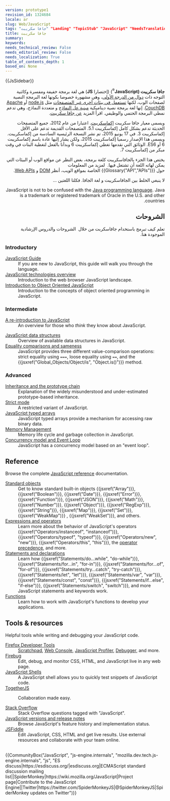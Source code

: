 ```yaml
---
version: prototype1
revision_id: 1324684
locale: ar
slug: Web/JavaScript
tags: "جافا سكريبت" "Landing" "TopicStub" "JavaScript" "NeedsTranslation"
title: جافا سكريبت
summary: 
keywords: 
needs_technical_review: False
needs_editorial_review: False
needs_localization: True
table_of_contents_depth: 1
based_on: None
---
```

<div>{{JsSidebar}}</div>

<p class="summary" dir="rtl"><strong>جافا سكريبت (JavaScript</strong><sup>®</sup>) (إختصارا&nbsp;<strong>JS</strong>) هي لغة برمجة خفيفة ومفسرة وكائنية التوجه ذات <a href="https://en.wikipedia.org/wiki/First-class_functions" title="https://en.wikipedia.org/wiki/First-class_functions">دوال من الدرجة الأولى</a>، وهي مشهورة خصوصا بكونها لغة البرمجة النصية لصفحات الوب، لكنها <a class="external" href="https://en.wikipedia.org/wiki/JavaScript#Uses_outside_web_pages">تستعمل في بيئات أخرى غير&nbsp;المتصفحات</a> مثل <a class="external" href="https://nodejs.org/">node.js</a> أو <a href="https://couchdb.apache.org/">Apache CouchDB</a>. إنها لغة برمجة نصية ديناميكية <a class="mw-redirect" href="https://en.wikipedia.org/wiki/Prototype-based_programming" title="Prototype-based">مبنية عل النماذج</a> و متعددة النماذج، وهي تدعم نمطي البرمجة الحتمي والوظيفي. اقرأ المزيد <a href="/en-US/docs/Web/JavaScript/About_JavaScript">عن جافا سكريبت</a>.</p>

<p dir="rtl">ويسمى معيار جافا سكريبت <a href="https://developer.mozilla.org/en-US/docs/Web/JavaScript/Language_Resources">إكماسكريبت</a>. اعتبارا من عام 2012، جميع المتصفحات الحديثة تدعم بشكل كامل إكماسكريبت 5.1. المتصفحات القديمة تدعم على الأقل إكماسكريبت 3. في 17 يونيو 2015، تم نشر النسخة الرئيسية السادسة من إكماسكريبت. ويسمى هذا الإصدار رسميا إكماسكريبت 2015، ولكن يشار إليها عادة باسم إكماسكريبت 6 أو ES6. الوثائق التي نقدمها تغطي إكماسكريبت 6 وبدأنا بالفعل لتغطية البتات في وقت مبكر من إكماسكريبت 7.</p>

<p dir="rtl">يختص هذا الجزء بالجافاسكريبت كلغة&nbsp;برمجة، بغض النظر عن&nbsp;مواقع الوب أو البيئات التي يمكن لهاته اللغة أن تشتغل فيها. &nbsp;لمزيد من المعلومات حول&nbsp;{{Glossary("API","APIs")}} الخاصة بمواقع الويب، أنظر&nbsp;<a href="https://developer.mozilla.org/en-US/docs/Glossary/DOM">DOM</a>&nbsp;و&nbsp;<a href="https://developer.mozilla.org/en-US/docs/Web/API">Web APIs</a>.</p>

<p dir="rtl">لا ينبغي الخلط بين الجافاسكريبت و لغة الجافا. فكلتا اللغتين ...&nbsp;</p>

<p dir="rtl">JavaScript is not to be confused with the&nbsp;<a href="https://en.wikipedia.org/wiki/Java_(programming_language)">Java programming language</a>. Java is a trademark or registered trademark of Oracle in the U.S. and other countries.</p>

<div class="column-container">
<div class="column-half">
<h2 dir="rtl" id="الشروحات">الشروحات</h2>

<p dir="rtl">تعلم كيف تبرمج باستخدام جافاسكربت من خلال &nbsp;الشروحات والدروس الإرشادية الموجودة هنا.</p>

<h3 id="Introductory">Introductory</h3>

<dl>
 <dt><a href="https://developer.mozilla.org/en-US/docs/Web/JavaScript/Guide">JavaScript Guide</a></dt>
 <dd>If you are new to JavaScript, this guide will walk you through the language.</dd>
 <dt><a href="/en-US/docs/Web/JavaScript/JavaScript_technologies_overview">JavaScript technologies overview</a></dt>
 <dd>Introduction to the web browser JavaScript landscape.</dd>
 <dt><a href="https://developer.mozilla.org/en-US/docs/Web/JavaScript/Introduction_to_Object-Oriented_JavaScript">Introduction to Object Oriented JavaScript</a></dt>
 <dd>Introduction to the concepts of object oriented programming in JavaScript.</dd>
</dl>

<h3 id="Intermediate">Intermediate</h3>

<dl>
 <dt><a href="https://developer.mozilla.org/en-US/docs/Web/JavaScript/A_re-introduction_to_JavaScript">A re-introduction to JavaScript</a></dt>
 <dd>An overview for those who <em>think</em> they know about JavaScript.</dd>
</dl>

<dl>
 <dt><a href="https://developer.mozilla.org/en-US/docs/Web/JavaScript/Data_structures">JavaScript data structures</a></dt>
 <dd>Overview of available data structures in JavaScript.</dd>
 <dt><a href="/en-US/docs/Web/JavaScript/Equality_comparisons_and_sameness">Equality comparisons and sameness</a></dt>
 <dd>JavaScript provides three different value-comparison operations: strict equality using <code>===</code>, loose equality using <code>==</code>, and the {{jsxref("Global_Objects/Object/is", "Object.is()")}} method.</dd>
</dl>

<h3 id="Advanced">Advanced</h3>

<dl>
 <dt><a href="/en-US/docs/Web/JavaScript/Inheritance_and_the_prototype_chain">Inheritance and the prototype chain</a></dt>
 <dd>Explanation of the widely misunderstood and under-estimated prototype-based inheritance.</dd>
 <dt><a href="/en-US/docs/Web/JavaScript/Reference/Strict_mode">Strict mode</a></dt>
 <dd>A restricted variant of JavaScript.</dd>
 <dt><a href="https://developer.mozilla.org/en-US/docs/Web/JavaScript/Typed_arrays">JavaScript typed arrays</a></dt>
 <dd>JavaScript typed arrays provide a mechanism for accessing raw binary data.</dd>
 <dt><a href="https://developer.mozilla.org/en-US/docs/Web/JavaScript/Memory_Management">Memory Management</a></dt>
 <dd>Memory life cycle and garbage collection in JavaScript.</dd>
 <dt><a href="/en-US/docs/Web/JavaScript/EventLoop">Concurrency model and Event Loop</a></dt>
 <dd>JavaScript has a concurrency model based on an "event loop".</dd>
</dl>
</div>

<div class="column-half">
<h2 id="Reference">Reference</h2>

<p>Browse the complete <a href="/en-US/docs/Web/JavaScript/Reference">JavaScript reference</a> documentation.</p>

<dl>
 <dt><a href="/en-US/docs/Web/JavaScript/Reference/Global_Objects">Standard objects</a></dt>
 <dd>Get to know standard built-in objects {{jsxref("Array")}}, {{jsxref("Boolean")}}, {{jsxref("Date")}}, {{jsxref("Error")}}, {{jsxref("Function")}}, {{jsxref("JSON")}}, {{jsxref("Math")}}, {{jsxref("Number")}}, {{jsxref("Object")}}, {{jsxref("RegExp")}}, {{jsxref("String")}}, {{jsxref("Map")}}, {{jsxref("Set")}}, {{jsxref("WeakMap")}} , {{jsxref("WeakSet")}}, and others.</dd>
 <dt><a href="/en-US/docs/Web/JavaScript/Reference/Operators">Expressions and operators</a></dt>
 <dd>Learn more about the behavior of JavaScript's operators {{jsxref("Operators/instanceof", "instanceof")}}, {{jsxref("Operators/typeof", "typeof")}}, {{jsxref("Operators/new", "new")}}, {{jsxref("Operators/this", "this")}}, the <a href="/en-US/docs/Web/JavaScript/Reference/Operators/Operator_Precedence">operator precedence</a>, and more.</dd>
 <dt><a href="/en-US/docs/Web/JavaScript/Reference/Statements">Statements and declarations</a></dt>
 <dd>Learn how {{jsxref("Statements/do...while", "do-while")}}, {{jsxref("Statements/for...in", "for-in")}}, {{jsxref("Statements/for...of", "for-of")}}, {{jsxref("Statements/try...catch", "try-catch")}}, {{jsxref("Statements/let", "let")}}, {{jsxref("Statements/var", "var")}}, {{jsxref("Statements/const", "const")}}, {{jsxref("Statements/if...else", "if-else")}}, {{jsxref("Statements/switch", "switch")}}, and more JavaScript statements and keywords work.</dd>
 <dt><a href="/en-US/docs/Web/JavaScript/Reference/Functions">Functions</a></dt>
 <dd>Learn how to work with JavaScript's functions to develop your applications.</dd>
</dl>

<h2 id="Tools_resources">Tools &amp; resources</h2>

<p>Helpful tools while writing and debugging your JavaScript code.</p>

<dl>
 <dt><a href="/en-US/docs/Tools">Firefox Developer Tools</a></dt>
 <dd><a href="/en-US/docs/Tools/Scratchpad">Scratchpad</a>, <a href="/en-US/docs/Tools/Web_Console">Web Console</a>, <a href="/en-US/docs/Tools/Profiler">JavaScript Profiler</a>, <a href="/en-US/docs/Tools/Debugger">Debugger</a>, and more.</dd>
 <dt><a class="external" href="http://www.getfirebug.com/">Firebug</a></dt>
 <dd>Edit, debug, and monitor CSS, HTML, and JavaScript live in any web page.</dd>
 <dt><a href="/en-US/docs/Web/JavaScript/Shells">JavaScript Shells</a></dt>
 <dd>A JavaScript shell allows you to quickly test snippets of JavaScript code.</dd>
 <dt><a href="https://togetherjs.com/">TogetherJS</a></dt>
 <dd>
 <p>Collaboration made easy.</p>
 </dd>
 <dt><a href="http://stackoverflow.com/questions/tagged/javascript">Stack Overflow</a></dt>
 <dd>Stack Overflow questions tagged with "JavaScript".</dd>
 <dt><a href="/en-US/docs/Web/JavaScript/New_in_JavaScript">JavaScript versions and release notes</a></dt>
 <dd>Browse JavaScript's feature history and implementation status.</dd>
 <dt><a href="https://jsfiddle.net/">JSFiddle</a></dt>
 <dd>Edit JavaScript, CSS, HTML and get live results. Use external resources and collaborate with your team online.</dd>
 <dd>&nbsp;</dd>
</dl>
</div>
</div>

<p>{{CommunityBox("JavaScript", "js-engine.internals", "mozilla.dev.tech.js-engine.internals", "js", "ES discuss|https://esdiscuss.org/|esdiscuss.org|ECMAScript standard discussion mailing list||SpiderMonkey|https://wiki.mozilla.org/JavaScript|Project page|Contribute to the JavaScript Engine||Twitter|https://twitter.com/SpiderMonkeyJS|@SpiderMonkeyJS|SpiderMonkey updates on Twitter")}}</p>

